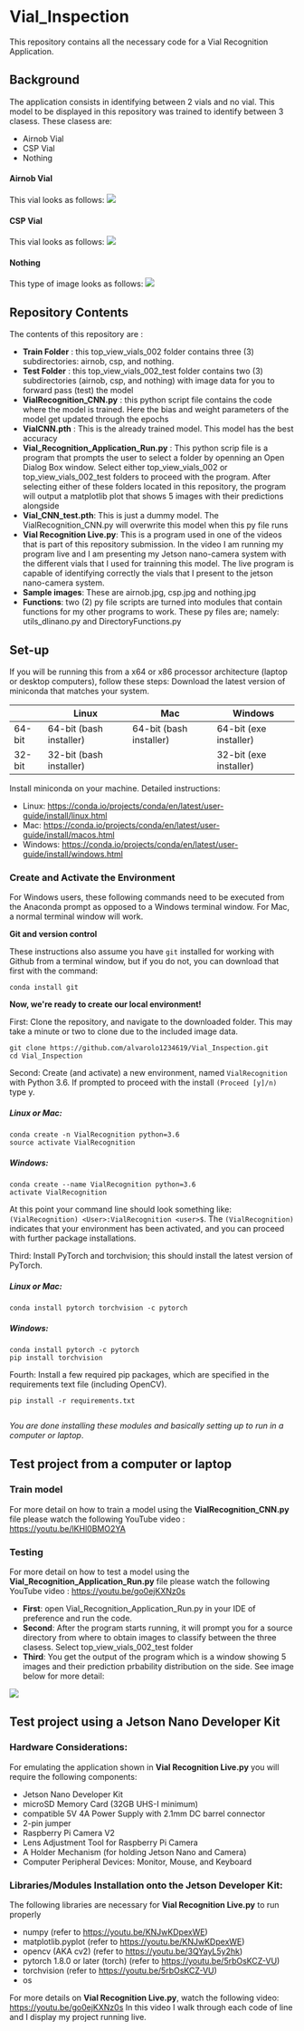 # Vial_Inspection
This repository contains all the necessary code for a Vial Recognition Application. 

## Background
The application consists in identifying between 2 vials and no vial. This model to be displayed in this repository was trained to identify between 3 clasess. These clasess are:

* Airnob Vial
* CSP Vial
* Nothing

#### Airnob Vial
 This vial looks as follows: 
 ![](airnob.jpg)
#### CSP Vial
 This vial looks as follows:
 ![](csp.jpg)

#### Nothing
This type of image looks as follows:
![](nothing.jpg)
 

## Repository Contents
The contents of this repository are :
  * **Train Folder** : this top_view_vials_002 folder contains three (3) subdirectories: airnob, csp, and nothing. 
  * **Test Folder** : this top_view_vials_002_test folder contains two (3) subdirectories (airnob, csp, and nothing) with image data for you to forward pass (test) the model
  * **VialRecognition_CNN.py** : this python script file contains the code where the model is trained. Here the bias and weight parameters of the model get updated through the epochs
  * **VialCNN.pth** : This is the already trained model. This model has the best accuracy
  * **Vial_Recognition_Application_Run.py** : This python scrip file is a program that prompts the user to select a folder by openning an Open Dialog Box window. Select either top_view_vials_002 or top_view_vials_002_test folders to proceed with the program. After selecting either of these folders located in this repository, the program will output a matplotlib plot that shows 5 images with their predictions alongside
  * **Vial_CNN_test.pth**: This is just a dummy model. The VialRecognition_CNN.py will overwrite this model when this py file runs
  * **Vial Recognition Live.py**: This is a program used in one of the videos that is part of this repository submission. In the video I am running my program live and I am presenting my Jetson nano-camera system with the different vials that I used for trainning this model. The live program is capable of identifying correctly the vials that I present to the jetson nano-camera system.
  * **Sample images**: These are airnob.jpg, csp.jpg and nothing.jpg
  * **Functions**: two (2) py file scripts are turned into modules that contain functions for my other programs to work. These py files are; namely:   utils_dlinano.py and DirectoryFunctions.py

## Set-up
If you will be running this from a x64 or x86 processor architecture (laptop or desktop computers), follow these steps:
Download the latest version of miniconda that matches your system.

|   | Linux	| Mac	| Windows|
----|-------|-----|--------|
64-bit |	64-bit (bash installer) |	64-bit (bash installer)|	64-bit (exe installer)|
32-bit	| 32-bit (bash installer)		|       |32-bit (exe installer) 


Install miniconda on your machine. Detailed instructions:

* Linux: https://conda.io/projects/conda/en/latest/user-guide/install/linux.html
* Mac: https://conda.io/projects/conda/en/latest/user-guide/install/macos.html
* Windows: https://conda.io/projects/conda/en/latest/user-guide/install/windows.html

### Create and Activate the Environment
For Windows users, these following commands need to be executed from the Anaconda prompt as opposed to a Windows terminal window. For Mac, a normal terminal window will work.

**Git and version control**

These instructions also assume you have `git` installed for working with Github from a terminal window, but if you do not, you can download that first with the command:

```
conda install git

```

**Now, we're ready to create our local environment!**

 First: Clone the repository, and navigate to the downloaded folder. This may take a minute or two to clone due to the included image data.
```
git clone https://github.com/alvarolo1234619/Vial_Inspection.git
cd Vial_Inspection

```
 Second: Create (and activate) a new environment, named `VialRecognition` with Python 3.6. If prompted to proceed with the install `(Proceed [y]/n)` type y.
 
  ##### Linux or Mac:
  ```
  conda create -n VialRecognition python=3.6
  source activate VialRecognition
  ```
  ##### Windows:
   ```
  conda create --name VialRecognition python=3.6
  activate VialRecognition
  ```
 
 At this point your command line should look something like: `(VialRecognition) <User>:VialRecognition <user>$`. The `(VialRecognition) `   indicates that your environment has been activated, and you can proceed with further package installations.
 
 Third: Install PyTorch and torchvision; this should install the latest version of PyTorch.
 
  ##### Linux or Mac:
  ```
  conda install pytorch torchvision -c pytorch 
  
  ```
  ##### Windows:
   ```
  conda install pytorch -c pytorch
  pip install torchvision
  
  ```
 
 Fourth: Install a few required pip packages, which are specified in the requirements text file (including OpenCV).
   ```
  pip install -r requirements.txt
  
  
  ```
  
 *You are done installing these modules and basically setting up to run in a computer or laptop*.


## Test project from a computer or laptop

### Train model
For more detail on how to train a model using the **VialRecognition_CNN.py** file  please watch the following YouTube video : https://youtu.be/lKHl0BMO2YA 

### Testing
For more detail on how to test a model using the **Vial_Recognition_Application_Run.py** file  please watch the following YouTube video : https://youtu.be/go0ejKXNz0s 

* **First**: open   Vial_Recognition_Application_Run.py in your IDE of preference and run the code.
* **Second**: After the program starts running, it will prompt you for a source directory from where to obtain images to classify between the three clasess. Select top_view_vials_002_test folder
* **Third**: You get the output of the program which is a window showing 5 images and their prediction prbability distribution on the side. See image below for more detail:

![](Output_Sample.png)


## Test project using a Jetson Nano Developer Kit

### Hardware Considerations:
For emulating the application shown in **Vial Recognition Live.py** you will require the following components:

* Jetson Nano Developer Kit
* microSD Memory Card (32GB UHS-I minimum)
* compatible 5V 4A Power Supply with 2.1mm DC barrel connector
* 2-pin jumper
* Raspberry Pi Camera V2 
* Lens Adjustment Tool for Raspberry Pi Camera
* A Holder Mechanism (for holding Jetson Nano and Camera)
* Computer Peripheral Devices: Monitor, Mouse, and Keyboard

### Libraries/Modules Installation onto the Jetson Developer Kit:

The following libraries are necessary for **Vial Recognition Live.py** to run properly

* numpy (refer to https://youtu.be/KNJwKDpexWE)
* matplotlib.pyplot  (refer to https://youtu.be/KNJwKDpexWE)
* opencv (AKA cv2)  (refer to https://youtu.be/3QYayL5y2hk)
* pytorch 1.8.0 or later (torch)  (refer to https://youtu.be/5rbOsKCZ-VU)
* torchvision  (refer to https://youtu.be/5rbOsKCZ-VU)
* os

For more details on **Vial Recognition Live.py**, watch the following video: https://youtu.be/go0ejKXNz0s
In this video I walk through each code of line and I display my project running live.
